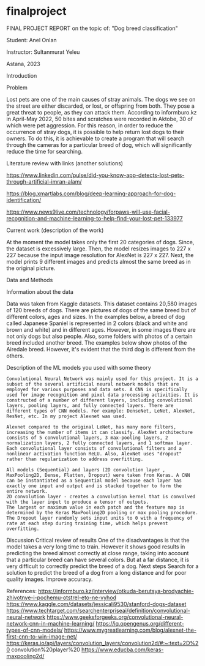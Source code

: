 # finalproject



FINAL PROJECT REPORT
on the topic of:
"Dog breed classification"




Student:
 Anel Onlan
 
Instructor: 
Sultanmurat Yeleu


Astana, 2023











Introduction 

Problem 

Lost pets are one of the main causes of stray animals. The dogs we see on the street are either discarded, or lost, or offspring from both. They pose a great threat to people, as they can attack them. According to informburo.kz in April-May 2022, 50 bites and scratches were recorded in Aktobe, 30 of which were pet aggression. For this reason, in order to reduce the occurrence of stray dogs, it is possible to help return lost dogs to their owners. To do this, it is achievable to create a program that will search through the cameras for a particular breed of dog, which will significantly reduce the time for searching.

Literature review with links (another solutions) 

https://www.linkedin.com/pulse/did-you-know-app-detects-lost-pets-through-artificial-imran-alam/

https://blog.xmartlabs.com/blog/deep-learning-approach-for-dog-identification/

https://www.news9live.com/technology/forpaws-will-use-facial-recognition-and-machine-learning-to-help-find-your-lost-pet-133977

Current work (description of the work) 

At the moment the model takes only the first 20 categories of dogs. Since, the dataset is excessively large. Then, the model resizes images to 227 x 227 because the input image resolution for AlexNet is 227 x 227. Next, the model prints 9 different images and predicts almost the same breed as in the original picture.

Data and Methods

Information about the data  

Data was taken from Kaggle datasets. This dataset contains 20,580 images of 120 breeds of dogs. 
There are pictures of dogs of the same breed but of different colors, ages and sizes. In the examples below, a breed of dog called Japanese Spaniel is represented in 2 colors (black and white and brown and white) and in different ages. However, in some images there are not only dogs but also people. Also, some folders with photos of a certain breed included another breed. The examples below show photos of the Airedale breed. However, it's evident that the third dog is different from the others.



Description of the ML models you used with some theory 

	Convolutional Neural Network was mainly used for this project. It is a subset of the several artificial neural network models that are employed for various purposes and data sets. A CNN is specifically used for image recognition and pixel data processing activities. It is constructed of a number of different layers, including convolutional layers, pooling layers, and fully connected layers. There are different types of CNN models. For example: DenseNet, LeNet, AlexNet, ResNet, etc. In my project Alexnet was used. 
	
	Alexnet compared to the original LeNet, has many more filters, increasing the number of items it can classify. AlexNet architecture consists of 5 convolutional layers, 3 max-pooling layers, 2 normalization layers, 2 fully connected layers, and 1 softmax layer. Each convolutional layer consists of convolutional filters and a nonlinear activation function ReLU. Also, AlexNet uses "dropout" rather than regularization to address overfitting.
	
	All models (Sequential) and layers (2D convolution layer , MaxPooling2D, Dense, Flatten, Dropout) were taken from Keras. A CNN can be instantiated as a Sequential model because each layer has exactly one input and output and is stacked together to form the entire network. 
	2D convolution layer - creates a convolution kernel that is convolved with the layer input to produce a tensor of outputs.
	The largest or maximum value in each patch and the feature map is determined by the Keras MaxPooling2D pooling or max pooling procedure.
	The Dropout layer randomly sets input units to 0 with a frequency of rate at each step during training time, which helps prevent overfitting.





















Discussion
Critical review of results 
One of the disadvantages is that the model takes a very long time to train. However it shows good results in predicting the breed almost correctly at close range, taking into account that a particular breed can have several colors. But at a far distance, it is very difficult to correctly predict the breed of a dog.
Next steps 
Search for a solution to predict the breed of a dog from a long distance and for poor quality images. Improve accuracy.













References:
https://informburo.kz/interview/otkuda-berutsya-brodyachie-zhivotnye-i-pochemu-otstrel-eto-ne-vyhod
https://www.kaggle.com/datasets/jessicali9530/stanford-dogs-dataset
https://www.techtarget.com/searchenterpriseai/definition/convolutional-neural-network
https://www.geeksforgeeks.org/convolutional-neural-network-cnn-in-machine-learning/
https://iq.opengenus.org/different-types-of-cnn-models/
https://www.mygreatlearning.com/blog/alexnet-the-first-cnn-to-win-image-net/
https://keras.io/api/layers/convolution_layers/convolution2d/#:~:text=2D%20 convolution%20player%20
https://www.educba.com/keras-maxpooling2d/



